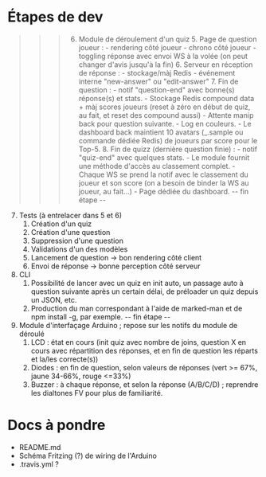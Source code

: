 Étapes de dev
=============

  >>> 6. Module de déroulement d'un quiz
      5. Page de question joueur :
         - rendering côté joueur
         - chrono côté joueur
         - toggling réponse avec envoi WS à la volée (on peut changer d'avis jusqu'à la fin)
      6. Serveur en réception de réponse :
         - stockage/màj Redis
         - événement interne "new-answer" ou "edit-answer"
      7. Fin de question :
         - notif "question-end" avec bonne(s) réponse(s) et stats.
         - Stockage Redis compound data + màj scores joueurs (reset à zéro en début de quiz, au fait, et reset des compound aussi)
         - Attente manip back pour question suivante.
         - Log en couleurs.
         - Le dashboard back maintient 10 avatars (_.sample ou commande dédiée Redis) de joueurs par score pour le Top-5.
      8. Fin de quizz (dernière question finie) :
         - notif "quiz-end" avec quelques stats.
         - Le module fournit une méthode d'accès au classement complet.
         - Chaque WS se prend la notif avec le classement du joueur et son score (on a besoin de binder la WS au joueur, au fait…)
         - Page dédiée du dashboard.
      -- fin étape --
  7. Tests (à entrelacer dans 5 et 6)
      1. Création d'un quiz
      2. Création d'une question
      3. Suppression d'une question
      4. Validations d'un des modèles
      5. Lancement de question -> bon rendering côté client
      6. Envoi de réponse -> bonne perception côté serveur
  8. CLI
      1. Possibilité de lancer avec un quiz en init auto, un passage auto à question suivante après un certain délai, de préloader un quiz depuis un JSON, etc.
      2. Production du man correspondant à l'aide de marked-man et de npm install -g, par exemple.
      -- fin étape --
  9. Module d'interfaçage Arduino ; repose sur les notifs du module de déroulé
      1. LCD : état en cours (init quiz avec nombre de joins, question X en cours avec répartition des réponses, et en fin de question les réparts et la/les correcte(s))
      2. Diodes : en fin de question, selon valeurs de réponses (vert >= 67%, jaune 34-66%, rouge <=33%)
      3. Buzzer : à chaque réponse, et selon la réponse (A/B/C/D) ; reprendre les dialtones FV pour plus de familiarité.

Docs à pondre
=============

  * README.md
  * Schéma Fritzing (?) de wiring de l'Arduino
  * .travis.yml ?

